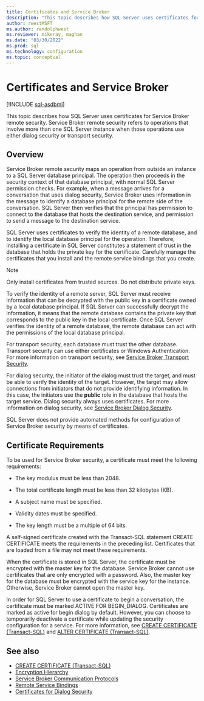 ```yaml
---
title: Certificates and Service Broker
description: "This topic describes how SQL Server uses certificates for Service Broker remote security."
author: rwestMSFT
ms.author: randolphwest
ms.reviewer: mikeray, maghan
ms.date: "03/30/2022"
ms.prod: sql
ms.technology: configuration
ms.topic: conceptual
---
```


# Certificates and Service Broker

[!INCLUDE [sql-asdbmi](../../includes/applies-to-version/sql-asdbmi.md)]

This topic describes how SQL Server uses certificates for Service Broker remote security. Service Broker remote security refers to operations that involve more than one SQL Server instance when those operations use either dialog security or transport security.

## Overview

Service Broker remote security maps an operation from outside an instance to a SQL Server database principal. The operation then proceeds in the security context of that database principal, with normal SQL Server permission checks. For example, when a message arrives for a conversation that uses dialog security, Service Broker uses information in the message to identify a database principal for the remote side of the conversation. SQL Server then verifies that the principal has permission to connect to the database that hosts the destination service, and permission to send a message to the destination service.

SQL Server uses certificates to verify the identity of a remote database, and to identify the local database principal for the operation. Therefore, installing a certificate in SQL Server constitutes a statement of trust in the database that holds the private key for the certificate. Carefully manage the certificates that you install and the remote service bindings that you create.

> [!NOTE]
> Only install certificates from trusted sources. Do not distribute private keys.

To verify the identity of a remote server, SQL Server must receive information that can be decrypted with the public key in a certificate owned by a local database principal. If SQL Server can successfully decrypt the information, it means that the remote database contains the private key that corresponds to the public key in the local certificate. Once SQL Server verifies the identity of a remote database, the remote database can act with the permissions of the local database principal.

For transport security, each database must trust the other database. Transport security can use either certificates or Windows Authentication. For more information on transport security, see [Service Broker Transport Security](service-broker-transport-security.md).

For dialog security, the initiator of the dialog must trust the target, and must be able to verify the identity of the target. However, the target may allow connections from initiators that do not provide identifying information. In this case, the initiators use the **public** role in the database that hosts the target service. Dialog security always uses certificates. For more information on dialog security, see [Service Broker Dialog Security](service-broker-dialog-security.md).

SQL Server does not provide automated methods for configuration of Service Broker security by means of certificates.

## Certificate Requirements

To be used for Service Broker security, a certificate must meet the following requirements:

- The key modulus must be less than 2048.

- The total certificate length must be less than 32 kilobytes (KB).

- A subject name must be specified.

- Validity dates must be specified.

- The key length must be a multiple of 64 bits.

A self-signed certificate created with the Transact-SQL statement CREATE CERTIFICATE meets the requirements in the preceding list. Certificates that are loaded from a file may not meet these requirements.

When the certificate is stored in SQL Server, the certificate must be encrypted with the master key for the database. Service Broker cannot use certificates that are only encrypted with a password. Also, the master key for the database must be encrypted with the service key for the instance. Otherwise, Service Broker cannot open the master key.

In order for SQL Server to use a certificate to begin a conversation, the certificate must be marked ACTIVE FOR BEGIN_DIALOG. Certificates are marked as active for begin dialog by default. However, you can choose to temporarily deactivate a certificate while updating the security configuration for a service. For more information, see [CREATE CERTIFICATE (Transact-SQL)](../../t-sql/statements/create-certificate-transact-sql.md) and [ALTER CERTIFICATE (Transact-SQL)](../../t-sql/statements/alter-certificate-transact-sql.md).

## See also

- [CREATE CERTIFICATE (Transact-SQL)](../../t-sql/statements/create-certificate-transact-sql.md)
- [Encryption Hierarchy](../../relational-databases/security/encryption/encryption-hierarchy.md)
- [Service Broker Communication Protocols](service-broker-communication-protocols.md)
- [Remote Service Bindings](remote-service-bindings.md)
- [Certificates for Dialog Security](certificates-for-dialog-security.md)
